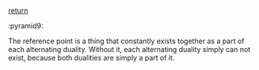 [return](thevoid)

:pyramid9:

The reference point is a thing that constantly exists together as a part of each alternating duality. Without it, each alternating duality simply can not exist, because both dualities are simply a part of it.
